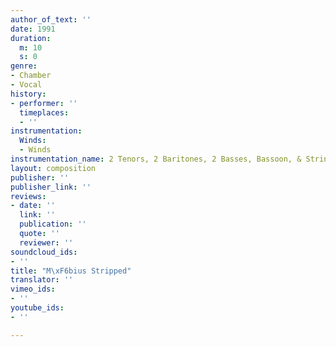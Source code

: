 ```yaml
---
author_of_text: ''
date: 1991
duration:
  m: 10
  s: 0
genre:
- Chamber
- Vocal
history:
- performer: ''
  timeplaces:
  - ''
instrumentation:
  Winds:
  - Winds
instrumentation_name: 2 Tenors, 2 Baritones, 2 Basses, Bassoon, & String Bass
layout: composition
publisher: ''
publisher_link: ''
reviews:
- date: ''
  link: ''
  publication: ''
  quote: ''
  reviewer: ''
soundcloud_ids:
- ''
title: "M\xF6bius Stripped"
translator: ''
vimeo_ids:
- ''
youtube_ids:
- ''

---
```

